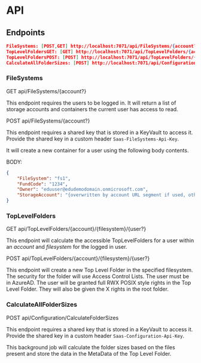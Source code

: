 # API

## Endpoints

```json
FileSystems: [POST,GET] http://localhost:7071/api/FileSystems/{account?}
TopLevelFoldersGET: [GET] http://localhost:7071/api/TopLevelFolders/{account}/{filesystem}/{user?}
TopLevelFoldersPOST: [POST] http://localhost:7071/api/TopLevelFolders/{account}/{filesystem}
CalculateAllFolderSizes: [POST] http://localhost:7071/api/Configuration/CalculateFolderSizes
```

### FileSystems

GET api/FileSystems/{account?}

This endpoint requires the users to be logged in.
It will return a list of storage accounts and containers the current user has access to read.

POST api/FileSystems/{account?}

This endpoint requires a shared key that is stored in a KeyVault to access it. Provide the shared key in a custom header `Saas-FileSystems-Api-Key`.

It will create a new container for a user using the following body contents.

BODY:

```json
{
    "FileSystem": "fs1",
    "FundCode": "1234",
    "Owner": "eduuser@edudemodomain.onmicrosoft.com",
    "StorageAccount": "{overwritten by account URL segment if used, otherwie required.}"   
}
```

### TopLevelFolders

GET api/TopLevelFolders/{account}/{filesystem}/{user?}

This endpoint will calculate the accessible TopLevelFolders for a user within an *account* and *filesystem* for the logged in user.

POST api/TopLevelFolders/{account}/{filesystem}/{user?}

This endpoint will create a new Top Level Folder in the specified filesystem.
The security for the folder will use Access Control Lists.
The user must be in AzureAD.
The user will be granted full RWX POSIX style rights in the Top Level Folder.
They will also be given the X rights in the root folder.

### CalculateAllFolderSizes

POST api/Configuration/CalculateFolderSizes

This endpoint requires a shared key that is stored in a KeyVault to access it. Provide the shared key in a custom header `Saas-Configuration-Api-Key`.

This background job will calculate the folder sizes based on the files present and store the data in the MetaData of the Top Level Folder.
